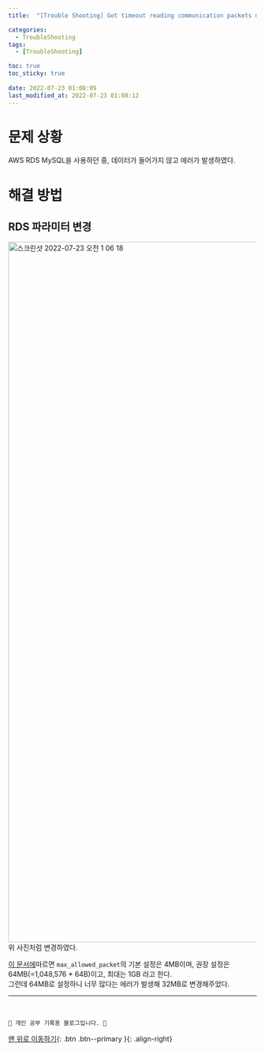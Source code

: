 ```yaml
---
title:  "[Trouble Shooting] Got timeout reading communication packets max_allow 해결"

categories:
  - TroubleShooting
tags:
  - [TroubleShooting]

toc: true
toc_sticky: true
 
date: 2022-07-23 01:08:09
last_modified_at: 2022-07-23 01:08:12
---
```


# 문제 상황
AWS RDS MySQL을 사용하던 중, 데이터가 들어가지 않고 에러가 발생하였다.

# 해결 방법
## RDS 파라미터 변경
<img width="1418" alt="스크린샷 2022-07-23 오전 1 06 18" src="https://user-images.githubusercontent.com/59405576/180480030-39ef825d-50ec-400c-af95-03e482e5691d.png"><br>
위 사진처럼 변경하였다.<br>

[이 문서에](https://aws.amazon.com/ko/blogs/database/best-practices-for-configuring-parameters-for-amazon-rds-for-mysql-part-3-parameters-related-to-security-operational-manageability-and-connectivity-timeout/)따르면 `max_allowed_packet`의 기본 설정은 4MB이며, 권장 설정은 64MB(=1,048,576 * 64B)이고, 최대는 1GB 라고 한다.<br>
그런데 64MB로 설정하니 너무 많다는 에러가 발생해 32MB로 변경해주었다.

***
<br>

    💛 개인 공부 기록용 블로그입니다. 👻

[맨 위로 이동하기](#){: .btn .btn--primary }{: .align-right}
